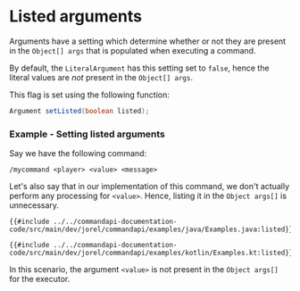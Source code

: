 # Listed arguments

Arguments have a setting which determine whether or not they are present in the `Object[] args` that is populated when executing a command.

By default, the `LiteralArgument` has this setting set to `false`, hence the literal values are _not_ present in the `Object[] args`.

This flag is set using the following function:

```java
Argument setListed(boolean listed);
```

<div class="example">

### Example - Setting listed arguments

Say we have the following command:

```mccmd
/mycommand <player> <value> <message>
```

Let's also say that in our implementation of this command, we don't actually perform any processing for `<value>`. Hence, listing it in the `Object args[]` is unnecessary.

<div class="multi-pre">

```java,Java
{{#include ../../commandapi-documentation-code/src/main/dev/jorel/commandapi/examples/java/Examples.java:listed}}
```

```kotlin,Kotlin
{{#include ../../commandapi-documentation-code/src/main/dev/jorel/commandapi/examples/kotlin/Examples.kt:listed}}
```

</div>

In this scenario, the argument `<value>` is not present in the `Object args[]` for the executor.

</div>
